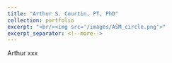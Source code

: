 ```yaml
---
title: "Arthur S. Courtin, PT, PhD"
collection: portfolio
excerpt: "<br/><img src='/images/ASM_circle.png'>"
excerpt_separator: <!--more-->
---
```


<!--more-->

Arthur xxx